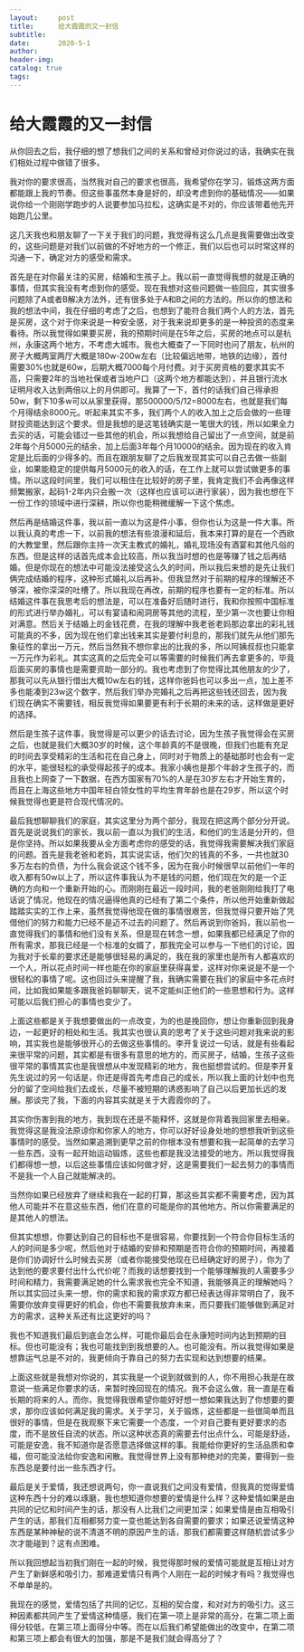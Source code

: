 ```yaml
---
layout:     post  
title:      给大霞霞的又一封信
subtitle:  
date:       2020-5-1  
author:  
header-img: 
catalog: true  
tags:
--- 
```


# 给大霞霞的又一封信

从你回去之后，我仔细的想了想我们之间的关系和曾经对你说过的话，我确实在我们相处过程中做错了很多。

我对你的要求很高，当然我对自己的要求也很高，我希望你在学习，锻炼这两方面都能跟上我的节奏。但这些事虽然本身是好的，却没考虑到你的基础情况——如果说你给一个刚刚学跑步的人说要参加马拉松，这确实是不对的，你应该带着他先开始跑几公里。

这几天我也和朋友聊了一下关于我们的问题，我觉得有这么几点是我需要做出改变的，这些问题是对我们以前做的不好地方的一个修正，我们以后也可以时常这样的沟通一下，确定对方的感受和需求。

首先是在对你最关注的买房，结婚和生孩子上。我以前一直觉得我想的就是正确的事情，但其实我没有考虑到你的感受。现在我想对这些问题做一些回应，其实很多问题除了A或者B解决方法外，还有很多处于A和B之间的方法的。所以你的想法和我的想法中间，我在仔细的考虑了之后，也想到了能符合我们两个人的方法，首先是买房，这个对于你来说是一种安全感，对于我来说却更多的是一种投资的态度来看待。所以我觉得如果要买房，我的预期时间是在5年之后，买房的地点可以是杭州，永康这两个地方，不考虑大城市。我也大概查了一下同时也问了朋友，杭州的房子大概两室两厅大概是180w-200w左右（比较偏远地带，地铁的边缘），首付需要30%也就是60w，后期大概7000每个月付费。对于买房资格的要求其实不高，只需要2年的当地社保或者当地户口（这两个地方都能达到），并且银行流水证明月收入达到两倍以上的月供即可。我算了一下，首付的话我们自己得承担50w，剩下10多w可以从家里获得，那500000/5/12=8000左右，也就是我们每个月得结余8000元。听起来其实不多，我们两个人的收入加上之后会做的一些理财投资能达到这个要求。但是我想的是这笔钱确实是一笔很大的钱，所以如果全力去买的话，可能会错过一些其他的机会，所以我想给自己留出了一点空间，就是前2年每个月5000元的结余，加上后面3年每个月10000的结余。因为现在的收入肯定是比后面的少得多的。而且在跟朋友聊了之后我发现其实可以自己去做一些副业，如果能稳定的提供每月5000元的收入的话，在工作上就可以尝试做更多的事情。所以这段时间里，我们可以租住在比较好的房子里，我肯定我们不会再像这样频繁搬家，起码1-2年内只会搬一次（这样也应该可以进行家装），因为我也想在下一份工作的领域中进行深耕，所以你也能稍微缓解一下这个焦虑。

然后再是结婚这件事，我以前一直以为这是件小事，但你也认为这是一件大事。所以我认真的考虑一下，以前我的想法有些浪漫和延后，我本来打算的是在一个西欧的大教堂里，然后跟你主持一次天主教式的婚礼，婚礼现场没有酒宴和其他凡俗的东西。但是这样的话首先成本会比较高，所以我当时想的也是等赚了钱之后再结婚。但是你现在的想法中可能没法接受这么久的时间，所以我后来想的是先让我们俩完成结婚的程序，这种形式婚礼以后再补。但我显然对于前期的程序的理解还不够深，被你深深的吐槽了。所以我现在再改，前期的程序也要有一定的标准。所以结婚这件事在我思考后的想法是，可以在准备好后随时进行，我和你按照中国标准的形式进行举办婚礼，可以有宴请和闹洞房等其他的流程，至少第一次也要让你相对满意。然后关于结婚上的金钱花费，在我的理解中我老爸老妈那边拿出的彩礼钱可能真的不多，因为现在他们拿出钱来其实是要付利息的，那我们就先从他们那先象征性的拿出一万元，然后当然我不想你拿出的比我的多，所以阿姨叔叔也只能拿一万元作为彩礼。其实这真的之后完全可以等需要的时候我们再去拿更多的，毕竟后面买房的事情也是需要资助一部分的。我也考虑到了你觉得比其他朋友的少了，那我可以先从银行借出大概10w左右的钱，这样你爸妈也可以多出一点，加上差不多也能凑到23w这个数字，然后我们举办完婚礼之后再把这些钱还回去，因为我们现在确实不需要钱，相反我觉得如果要更有利于长期的未来的话，这样做是更好的选择。

然后是生孩子这件事，我觉得是可以更少的话去讨论，因为生孩子我觉得会在买房之后，也就是我们大概30岁的时候，这个年龄真的不是很晚，但我们也能有充足的时间去享受精彩的生活和花在自己身上，同时对于物质上的基础那时也会有一定的水平，能很轻松的承受得起孩子的成本。我家小姨也是那个年龄才生孩子的，而且我也上网查了一下数据，在西方国家有70%的人是在30岁左右才开始生育的，而且在上海这些地方中国年轻白领女性的平均生育年龄也是在29岁，所以这个时候我觉得也更是符合现代情况的。

最后我想聊聊我们的家庭，其实这里分为两个部分，我现在把这两个部分分开说。首先是说说我们的家长，我以前一直以为我们的生活，和他们的生活是分开的，但是你坚持。所以如果我要从全方面考虑你的感受的话，我觉得我需要解决我们家庭的问题。首先是我老爸和老妈，其实说实话，他们欠的钱真的不多，一共也就30多万左右的负债，为什么我会说这个钱不多，因为在我小时候很早以前他们一年的收入都有50w以上了，所以这件事我认为不是钱的问题，他们现在欠的是一个正确的方向和一个重新开始的心。而刚刚在最近一段时间，我的老爸刚刚给我打了电话说了情况，他现在的情况逼得他真的已经有了第二个条件，所以他开始重新做起踏踏实实的工作上来，虽然我觉得他现在做的事情很艰苦，但我觉得只要开始了凭借他们的努力和能力已经不是迈不过去的问题了。然后再说到你爸妈，我以前也一直觉得我们的事情和他们没有关系，但是现在转念一想，如果我都已经满足了你的所有需求，那我已经是一个标准的女婿了，那我完全可以参与一下他们的讨论，因为我对于长辈的要求还是能够很轻易的满足的，我在我的家里也是所有人都喜欢的一个人，所以花点时间一样也能在你的家庭里获得喜爱，这样对你来说是不是一个很轻松的事情了呢。这也回过头来提醒了我，我确实需要在我们的家庭中多花点时间，比如我如果能多跟我爸妈聊聊天，说不定能纠正他们的一些思想和行为。这样可能以后我们担心的事情也变少了。

上面这些都是关于我想要做出的一点改变，为的也是挽回你，想让你重新回到我身边，一起更好的相处和生活。我其实也很认真的思考了关于这些问题对我来说的影响，其实我也是能够很开心的去做这些事情的。李开复说过一句话，就是有些看起来很平常的问题，其实都是有很多有意思的地方的，而买房子，结婚，生孩子这些很平常的事情其实也是我很想从中发现精彩的地方，我也挺想尝试的。但是李开复先生说过的另一句话是，你还是得首先考虑自己的成长，所以我上面的计划中也充分的留了空间给我们去成长，尽量不被短期的诱惑影响了自己以后更加长远的发展。那谈完了我，下面的内容其实就是关于大霞霞你的了。

其实你伤害到我的地方，我到现在还是不能释怀，这就是你背着我回家里去相亲。我觉得这是我没法原谅你和你家人的地方，你可以好好设身处地的想想我听到这些事情时的感受。当然如果追溯到更早之前的你根本没有想要和我一起简单的去学习一些东西，没有一起开始运动锻炼，这些也都是我没法接受的地方。所以我觉得我们都得想一想，以后这些事情应该如何做才好，这是需要我们一起去努力的事情而不是我一个人自己就能解决的。

当然你如果已经放弃了继续和我在一起的打算，那这些其实都不需要考虑，因为其他人可能并不在意这些东西，他们在意的可能是你的其他地方。所以你需要满足的是其他人的想法。

但其实想想，你要达到自己的目标也不是很容易，你要找到一个符合你目标生活的人的时间是多少呢，然后他对于结婚的安排和预期是否符合你的预期时间，再接着是你们协调好什么时候去买房（或者你能接受他现在已经确定好的房子），你为了达到他的要求要付出什么代价呢？而我的话想要找到一个能够理解我的人需要多少时间和精力，我需要满足她的什么需求我也完全不知道，我能够真正的理解她吗？所以其实回过头来一想，你的需求和我的需求双方都已经表达得非常明白了，我不需要你放弃变得更好的机会，你也不需要我放弃未来，而只要我们能够做到满足对方的需求，这种关系还有比这更好的吗？

我也不知道我们最后到底会怎么样，可能你最后会在永康短时间内达到预期的目标。但也可能没有；我也可能找到到我想要的人。也可能没有。所以我觉得如果是想靠运气总是不对的，我更倾向于靠自己的努力去实现和达到想要的结果。

上面这些就是我想对你说的，其实我是一个说到就做到的人，你不用担心我是在故意说一些满足你要求的话，来暂时挽回现在的情况。我不会这么做，我一直是在看长期的将来的人。而你，我觉得我很希望你能好好想一想如果我达到了你想要的要求，那你应该如何满足我的需求。关于学习，关于锻炼，这些都是一些很简单而且很好的事情，但是在我观察下来它需要一个态度，一个对自己要有更好要求的态度，而不是放任自流的状态。所以这种状态真的需要去付出点什么，可能是舒适，可能是安逸，我不知道你是否愿意选择做这样的事。我能给你更好的生活品质和幸福，但可能没法给你安逸和闲散。我觉得世界上没有那种绝对的完美，要得到一些东西总是要付出一些东西才行。

最后是关于爱情，我还想说两句，你一直说我们之间没有爱情，但我真的觉得爱情这种东西十分的难以琢磨，我也想知道你想要的爱情是什么样？这种爱情如果是由共同的记忆和时间产生的话，那没有人比我们之间更加深；如果爱情是由互相吸引产生的话，那我们互相都努力变一变也能达到各自需要的要求；如果还说爱情这种东西是某种神秘的说不清道不明的原因产生的话，那我们都需要这样随机尝试多少次才能碰到？这有点困难。

所以我回想起当初我们刚在一起的时候，我觉得那时候的爱情可能就是互相让对方产生了新鲜感和吸引力，那难道爱情只有两个人刚在一起的时候才有吗？我觉得也不单单是的。

我现在的感觉，爱情包括了共同的记忆，互相的契合度，和对对方的吸引力。这三种因素都共同产生了爱情这种情感，我们在第一项上是非常的高分，在第二项上面得分较低，在第三项上面得分中等。而在以后我们希望能做出的改变中，在第二项和第三项上都会有很大的加强，那是不是我们就会得高分了？




